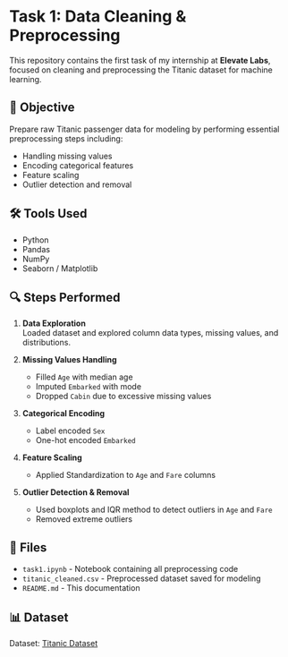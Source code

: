 # Task 1: Data Cleaning & Preprocessing

This repository contains the first task of my internship at **Elevate Labs**, focused on cleaning and preprocessing the Titanic dataset for machine learning.

## 📌 Objective

Prepare raw Titanic passenger data for modeling by performing essential preprocessing steps including:

- Handling missing values
- Encoding categorical features
- Feature scaling
- Outlier detection and removal

## 🛠️ Tools Used

- Python
- Pandas
- NumPy
- Seaborn / Matplotlib

## 🔍 Steps Performed

1. **Data Exploration**  
   Loaded dataset and explored column data types, missing values, and distributions.

2. **Missing Values Handling**  
   - Filled `Age` with median age  
   - Imputed `Embarked` with mode  
   - Dropped `Cabin` due to excessive missing values

3. **Categorical Encoding**  
   - Label encoded `Sex`  
   - One-hot encoded `Embarked`

4. **Feature Scaling**  
   - Applied Standardization to `Age` and `Fare` columns

5. **Outlier Detection & Removal**  
   - Used boxplots and IQR method to detect outliers in `Age` and `Fare`  
   - Removed extreme outliers

## 📁 Files

- `task1.ipynb` - Notebook containing all preprocessing code
- `titanic_cleaned.csv` - Preprocessed dataset saved for modeling
- `README.md` - This documentation

## 📊 Dataset

Dataset: [Titanic Dataset](https://www.kaggle.com/datasets/yasserh/titanic-dataset/data)
